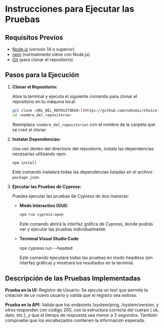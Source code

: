 # Instrucciones para Ejecutar las Pruebas

## Requisitos Previos

*   [Node.js](https://nodejs.org/) (versión 14 o superior)
*   [npm](https://www.npmjs.com/) (normalmente viene con Node.js)
*   [Git](https://git-scm.com/) (para clonar el repositorio)

## Pasos para la Ejecución

1.  **Clonar el Repositorio:**

    Abre la terminal y ejecuta el siguiente comando para clonar el repositorio en tu máquina local:

    ```bash
    git clone <URL_DEL_REPOSITORIO>](https://github.com/nahomic/Choice-T-cnico-Ssr-QA-Backend.git)
    cd <nombre_del_repositorio>
    ```

    Reemplaza `<nombre_del_repositorio>` con el nombre de la carpeta que se creó al clonar.

2.  **Instalar Dependencias:**

    Una vez dentro del directorio del repositorio, instala las dependencias necesarias utilizando npm:

    ```bash
    npm install
    ```

    Este comando instalará todas las dependencias listadas en el archivo `package.json`.

3.  **Ejecutar las Pruebas de Cypress:**

    Puedes ejecutar las pruebas de Cypress de dos maneras:

    *   **Modo Interactivo (GUI):**

        ```bash
        npm run cypress:open
        ```

        Este comando abrirá la interfaz gráfica de Cypress, donde podrás ver y ejecutar las pruebas individualmente.

    *   **Terminal Visual Studio Code**

        npx cypress run --headed

        Este comando ejecutará todas las pruebas en modo headless (sin interfaz gráfica) y mostrará los resultados en la terminal.

## Descripción de las Pruebas Implementadas
**Prueba en la UI:**
Registro de Usuario:
Se ejecuta un test que permite la creación de un nuevo usuario y valida que el registro sea exitoso.

**Prueba en la API:**
Valida que los endpoints /system/ping, /system/version, y otros responden con código 200, con la estructura correcta del cuerpo ( ok, date, etc.), y que el tiempo de respuesta sea menor a 3 segundos. También compruebe que los encabezados contienen la información esperada.
